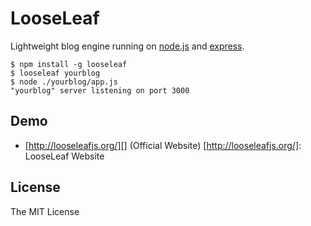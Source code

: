 # LooseLeaf

Lightweight blog engine running on [node.js][] and [express][].

	$ npm install -g looseleaf
	$ looseleaf yourblog
	$ node ./yourblog/app.js
	"yourblog" server listening on port 3000

[node.js]: http://nodejs.org/
[express]: http://expressjs.com/

## Demo

* [http://looseleafjs.org/][] (Official Website)
[http://looseleafjs.org/]: LooseLeaf Website

## License 

The MIT License


